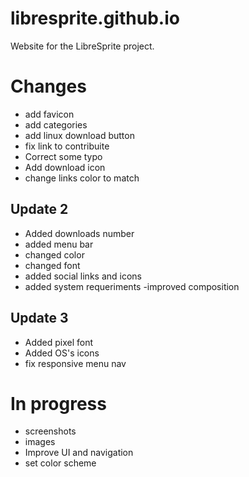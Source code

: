 # libresprite.github.io
Website for the LibreSprite project.
# Changes
 - add favicon
 - add categories
 - add linux download button
 - fix link to contribuite
 - Correct some typo
 - Add download icon
 - change links color to match
## Update 2
 - Added downloads number
 - added menu bar
 - changed color
 - changed font
 - added social links and icons
 - added system requeriments
  -improved composition 
## Update 3
 - Added pixel font
 - Added OS's icons
 - fix responsive menu nav
# In progress
 - screenshots
 - images 
 - Improve UI and navigation
 - set color scheme  
